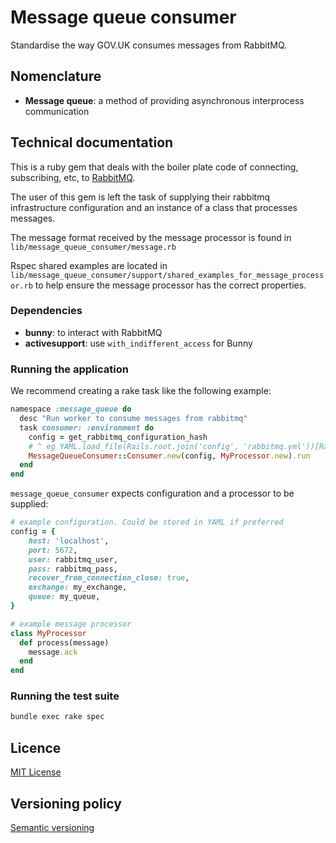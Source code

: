 # Message queue consumer

Standardise the way GOV.UK consumes messages from RabbitMQ.


## Nomenclature

- **Message queue**: a method of providing asynchronous interprocess
  communication


## Technical documentation

This is a ruby gem that deals with the boiler plate code of connecting,
subscribing, etc, to [RabbitMQ](https://www.rabbitmq.com/).

The user of this gem is left the task of supplying their rabbitmq infrastructure
configuration and an instance of a class that processes messages.

The message format received by the message processor is found in
`lib/message_queue_consumer/message.rb`

Rspec shared examples are located in
`lib/message_queue_consumer/support/shared_examples_for_message_processor.rb` to
help ensure the message processor has the correct properties.


### Dependencies

- **bunny**: to interact with RabbitMQ
- **activesupport**: use `with_indifferent_access` for Bunny


### Running the application

We recommend creating a rake task like the following example:

```ruby
namespace :message_queue do
  desc "Run worker to consume messages from rabbitmq"
  task consumer: :environment do
    config = get_rabbitmq_configuration_hash
    # ^ eg YAML.load_file(Rails.root.join('config', 'rabbitmq.yml'))[Rails.env]
    MessageQueueConsumer::Consumer.new(config, MyProcessor.new).run
  end
end
```

`message_queue_consumer` expects configuration and a processor to be supplied:

```ruby
# example configuration. Could be stored in YAML if preferred
config = {
    host: 'localhost',
    port: 5672,
    user: rabbitmq_user,
    pass: rabbitmq_pass,
    recover_from_connection_close: true,
    exchange: my_exchange,
    queue: my_queue,
}

# example message processor
class MyProcessor
  def process(message)
    message.ack
  end
end
```


### Running the test suite

```bash
bundle exec rake spec
```


## Licence

[MIT License](LICENCE)


## Versioning policy

[Semantic versioning](http://semver.org/spec/v2.0.0.html)
